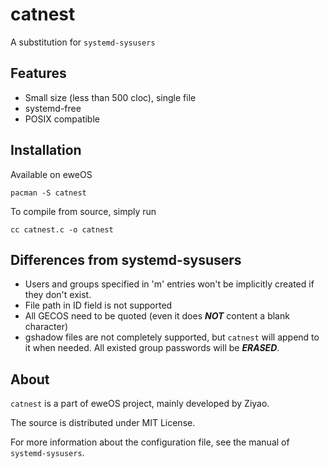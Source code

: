 # catnest

A substitution for ``systemd-sysusers``

## Features

- Small size (less than 500 cloc), single file
- systemd-free
- POSIX compatible

## Installation

Available on eweOS

```shell
pacman -S catnest
```

To compile from source, simply run

```shell
cc catnest.c -o catnest
```

## Differences from systemd-sysusers

- Users and groups specified in 'm' entries won't be implicitly created if they
  don't exist.
- File path in ID field is not supported
- All GECOS need to be quoted (even it does ***NOT*** content a blank character)
- gshadow files are not completely supported, but ``catnest`` will append to it
when needed. All existed group passwords will be ***ERASED***.

## About

``catnest`` is a part of eweOS project, mainly developed by Ziyao.

The source is distributed under MIT License.

For more information about the configuration file, see the manual of
``systemd-sysusers``.
